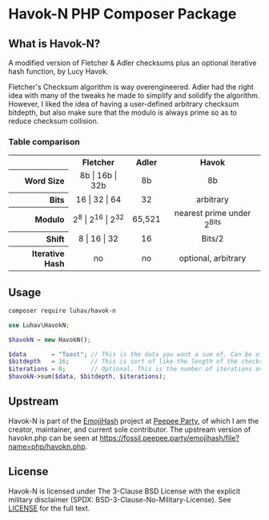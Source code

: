 # Havok-N PHP Composer Package

## What is Havok-N?

A modified version of Fletcher & Adler checksums plus an optional iterative hash function, by Lucy Havok.

Fletcher's Checksum algorithm is way overengineered. Adler had the right idea 
with many of the tweaks he made to simplify and solidify the algorithm. 
However, I liked the idea of having a user-defined arbitrary checksum bitdepth, 
but also make sure that the modulo is always prime so as to reduce checksum 
collision.

### Table comparison

<table>
  <tr>
    <th></th>
    <th>Fletcher</th>
    <th>Adler</th>
    <th>Havok</th>
  </tr>
  <tr>
    <th align=right>Word Size</th>
    <td align=center>8b | 16b | 32b</td>
    <td align=center>8b</td>
    <td align=center>8b</td>
  </tr>
  <tr>
    <th align=right>Bits</th>
    <td align=center>16 | 32 | 64</td>
    <td align=center>32</td>
    <td align=center>arbitrary</td>
  </tr>
  <tr>
    <th align=right>Modulo</th>
    <td align=center>2<sup>8</sup> | 2<sup>16</sup> | 2<sup>32</sup></td>
    <td align=center>65,521</td>
    <td align=center>nearest prime under 2<sup>Bits</sup></td>
  </tr>
  <tr>
    <th align=right>Shift</th>
    <td align=center>8 | 16 | 32</td>
    <td align=center>16</td>
    <td align=center>Bits/2</td>
  </tr>
  <tr>
    <th align=right>Iterative Hash</th>
    <td align=center>no</td>
    <td align=center>no</td>
    <td align=center>optional, arbitrary</td>
  </tr>
</table>

## Usage

```sh
composer require luhav/havok-n
```

```php
use Luhav\HavokN;

$havokN = new HavokN();

$data       = "Toast"; // This is the data you want a sum of. Can be of any type.
$bitdepth   = 16;      // This is sort of like the length of the checksum, but it's not directly proportionate. If you wanted to pretend this is Adler-32, you would put 32 here. Should be an integer.
$iterations = 0;       // Optional. This is the number of iterations over the iterative hash function (defaults to 0).
$havokN->sum($data, $bitdepth, $iterations);
```

## Upstream

Havok-N is part of the [EmojiHash](https://fossil.peepee.party/emojihash/) 
project at [Peepee Party](https://peepee.party/), of which I am the creator, 
maintainer, and current sole contributor. The upstream version of havokn.php can 
be seen at https://fossil.peepee.party/emojihash/file?name=php/havokn.php.

## License
Havok-N is licensed under The 3-Clause BSD License with the explicit military 
disclaimer (SPDX: BSD-3-Clause-No-Military-License). See [LICENSE](LICENSE) for 
the full text.
